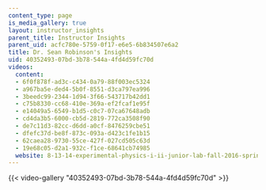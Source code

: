 ```yaml
---
content_type: page
is_media_gallery: true
layout: instructor_insights
parent_title: Instructor Insights
parent_uid: acfc780e-5759-0f17-e6e5-6b834507e6a2
title: Dr. Sean Robinson's Insights
uid: 40352493-07bd-3b78-544a-4fd4d59fc70d
videos:
  content:
  - 6f0f878f-ad3c-c434-0a79-88f003ec5324
  - a967ba5e-ded4-5b0f-8551-d3ca797ea996
  - 3beedc99-2344-1d94-3f66-543717b42dd1
  - c75b8330-cc68-410e-369a-ef2fcaf1e95f
  - e14049a5-6549-b1d5-c0c7-07ca67648adb
  - cd4da3b5-6000-cb5d-2819-772ca3508f90
  - de7c11d3-82cc-d6dd-a0cf-8476259cbe51
  - dfefc37d-be8f-873c-093a-d423c1fe1b15
  - 62caea28-9730-55ce-427f-027cd505c63d
  - 19e68c05-d2a1-932c-f1ce-68641cb74985
  website: 8-13-14-experimental-physics-i-ii-junior-lab-fall-2016-spring-2017
---
```



{{< video-gallery "40352493-07bd-3b78-544a-4fd4d59fc70d" >}}

